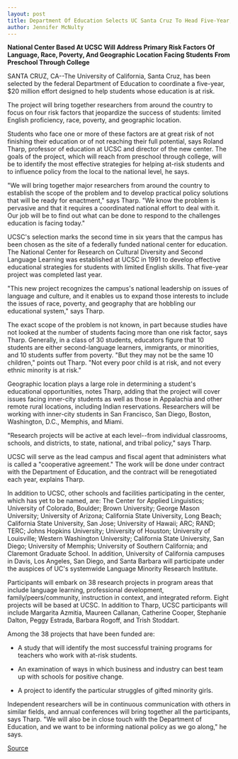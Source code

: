 ```yaml
---
layout: post
title: Department Of Education Selects UC Santa Cruz To Head Five-Year, $20 Million Project To Help At-Risk Students
author: Jennifer McNulty
---
```


**National Center Based At UCSC Will Address Primary Risk Factors Of  Language, Race, Poverty, And Geographic Location Facing Students  From Preschool Through College**

SANTA CRUZ, CA--The University of California, Santa Cruz, has been  selected by the federal Department of Education to coordinate a  five-year, $20 million effort designed to help students whose  education is at risk.

The project will bring together researchers from around the  country to focus on four risk factors that jeopardize the success of  students: limited English proficiency, race, poverty, and geographic  location.

Students who face one or more of these factors are at great  risk of not finishing their education or of not reaching their full  potential, says Roland Tharp, professor of education at UCSC and  director of the new center. The goals of the project, which will  reach from preschool through college, will be to identify the most  effective strategies for helping at-risk students and to influence  policy from the local to the national level, he says.

"We will bring together major researchers from around the  country to establish the scope of the problem and to develop  practical policy solutions that will be ready for enactment," says  Tharp. "We know the problem is pervasive and that it requires a  coordinated national effort to deal with it. Our job will be to find  out what can be done to respond to the challenges education is  facing today."

UCSC's selection marks the second time in six years that the  campus has been chosen as the site of a federally funded national  center for education. The National Center for Research on Cultural  Diversity and Second Language Learning was established at UCSC in  1991 to develop effective educational strategies for students with  limited English skills. That five-year project was completed last  year.

"This new project recognizes the campus's national leadership  on issues of language and culture, and it enables us to expand those  interests to include the issues of race, poverty, and geography that  are hobbling our educational system," says Tharp.

The exact scope of the problem is not known, in part because  studies have not looked at the number of students facing more than  one risk factor, says Tharp. Generally, in a class of 30 students,  educators figure that 10 students are either second-language  learners, immigrants, or minorities, and 10 students suffer from  poverty. "But they may not be the same 10 children," points out  Tharp. "Not every poor child is at risk, and not every ethnic minority  is at risk."

Geographic location plays a large role in determining a  student's educational opportunities, notes Tharp, adding that the  project will cover issues facing inner-city students as well as  those in Appalachia and other remote rural locations, including  Indian reservations. Researchers will be working with inner-city  students in San Francisco, San Diego, Boston, Washington, D.C.,  Memphis, and Miami.

"Research projects will be active at each level--from  individual classrooms, schools, and districts, to state, national, and  tribal policy," says Tharp.

UCSC will serve as the lead campus and fiscal agent that  administers what is called a "cooperative agreement." The work will  be done under contract with the Department of Education, and the  contract will be renegotiated each year, explains Tharp.

In addition to UCSC, other schools and facilities participating  in the center, which has yet to be named, are: The Center for Applied  Linguistics; University of Colorado, Boulder; Brown University;  George Mason University; University of Arizona; California State  University, Long Beach; California State University, San Jose;  University of Hawaii; ARC; RAND; TERC; Johns Hopkins University;  University of Houston; University of Louisville; Western Washington  University; California State University, San Diego; University of  Memphis; University of Southern California; and Claremont Graduate  School. In addition, University of California campuses in Davis, Los  Angeles, San Diego, and Santa Barbara will participate under the  auspices of UC's systemwide Language Minority Research Institute.

Participants will embark on 38 research projects in program  areas that include language learning, professional development,  family/peers/community, instruction in context, and integrated  reform. Eight projects will be based at UCSC. In addition to Tharp,  UCSC participants will include Margarita Azmitia, Maureen Callanan,  Catherine Cooper, Stephanie Dalton, Peggy Estrada, Barbara Rogoff,  and Trish Stoddart.

Among the 38 projects that have been funded are:

* A study that will identify the most successful training  programs for teachers who work with at-risk students.

* An examination of ways in which business and industry can  best team up with schools for positive change.

* A project to identify the particular struggles of gifted  minority girls.

Independent researchers will be in continuous communication  with others in similar fields, and annual conferences will bring  together all the participants, says Tharp. "We will also be in close  touch with the Department of Education, and we want to be  informing national policy as we go along," he says.

[Source](http://www1.ucsc.edu/news_events/press_releases/archive/95-96/02-96/020696-Dept_of_Education_p.html "Permalink to 020696-Dept_of_Education_p")
